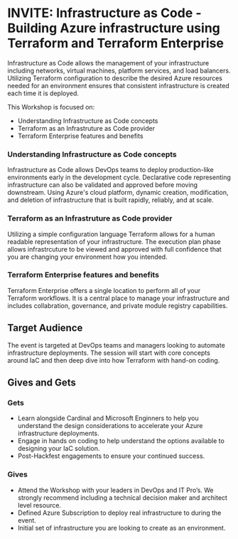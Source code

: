 # INVITE: Infrastructure as Code - Building Azure infrastructure using Terraform and Terraform Enterprise

Infrastructure as Code allows the management of your infrastructure including networks, virtual machines, platform services, and load balancers. Utilizing Terraform configuration to describe the desired Azure resources needed for an environment ensures that consistent infrastructure is created each time it is deployed.
 
This Workshop is focused on:

- Understanding Infrastructure as Code concepts
- Terraform as an Infrastruture as Code provider
- Terraform Enterprise features and benefits

### Understanding Infrastructure as Code concepts

Infrastructure as Code allows DevOps teams to deploy production-like environments early in the development cycle. Declarative code representing infrastructure can also be validated and approved before moving downstream. Using Azure's cloud platform, dynamic creation, modification, and deletion of infrastructure that is built rapidly, reliably, and at scale.

### Terraform as an Infrastruture as Code provider

Utilizing a simple configuration language Terraform allows for a human readable representation of your infrastructure. The execution plan phase allows infrastrcuture to be viewed and approved with full confidence that you are changing your environment how you intended.

### Terraform Enterprise features and benefits

Terraform Enterprise offers a single location to perform all of your Terraform workflows. It is a central place to manage your infrastructure and includes collabration, governance, and private module registry capabilities.

## Target Audience

The event is targeted at DevOps teams and managers looking to automate infrastructure deployments. The session will start with core concepts around IaC and then deep dive into how Terraform with hand-on coding.

## Gives and Gets

### Gets

- Learn alongside Cardinal and Microsoft Enginners to help you understand the design considerations to accelerate your Azure infrastructure deployments.
- Engage in hands on coding to help understand the options available to designing your IaC solution.
- Post-Hackfest engagements to ensure your continued success.

### Gives

- Attend the Workshop with your leaders in DevOps and IT Pro’s. We strongly recommend including a technical decision maker and architect level resource.
- Defined Azure Subscription to deploy real infrastructure to during the event.
- Initial set of infrastructure you are looking to create as an environment.
